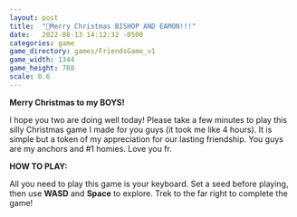 ```yaml
---
layout: post
title:  "🎄Merry Christmas BISHOP AND EAMON!!!"
date:   2022-08-13 14:12:32 -0500
categories: game
game_directory: games/FriendsGame_v1
game_width: 1344
game_height: 768
scale: 0.6
---
```


**Merry Christmas to my BOYS!**

I hope you two are doing well today! Please take a few minutes to play this silly Christmas game I made for you guys (it took me like 4 hours). It is simple but a token of my appreciation for our lasting friendship. You guys are my anchors and #1 homies. Love you fr.

**HOW TO PLAY:**

All you need to play this game is your keyboard. Set a seed before playing, then use **WASD** and **Space** to explore. Trek to the far right to complete the game!


